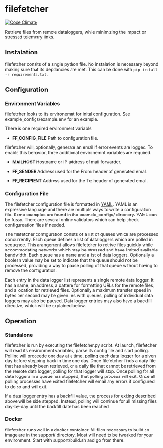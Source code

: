 # filefetcher



[![Code Climate](https://codeclimate.com/github/tparker-usgs/filefetcher/badges/gpa.svg)](https://codeclimate.com/github/tparker-usgs/filefetcher)



Retrieve files from remote dataloggers, while minimizing the impact on stressed telemetry links.



## Instalation



filefetcher consits of a single python file. No instalation is necessary beyond making sure that its depdancies are met. This can be done with `pip install -r requirements.txt`.



## Configuration



### Environment Variables



filefetcher looks to its environemnt for inital configuration. See example_configs/example.env for an example.



There is one required environment variable.

  * **FF_CONFIG_FILE** Path to configuration file.





filefetcher will, optionally, generate an email if error events are logged. To enable this behavior, three additional environemnt variables are required.

  * **MAILHOST** Hostname or IP address of mail forwarder.

  * **FF_SENDER** Address used for the From: header of generated email.

  * **FF_RECIPIENT** Address used for the To: header of generated email.



### Configuration File



The filefetcher configuration file is formatted in [YAML](http://yaml.org/). YAML is an expressive language and there are multiple ways to write a configuration file. Some examples are found in the example_configs/ directory. YAML can be fussy. There are several online validators which can help check configureation files if needed.



The filefetcher configuration conists of a list of queues which are processed concurrently. Each queue defines a list of dataloggers which are polled in sequqnce. This arangement allows filefetcher to retrive files quickly while accommodating networks which may be stressed and have limited available bandwidth. Each queue has a name and a list of data loggers. Optionally a boolean value may be set to indicate that the queue should not be processed, providing a way to pause polling of that queue without having to remove the configuration.



Each entry in the data logger list represents a single remote data logger. It has a name, an address, a pattern for formatting URLs for the remote files, and a location for retrieved files. Optionally a maximum transfer speed in bytes per second may be given. As with queues, polling of individual data loggers may also be paused. Data logger entries may also have a backfill directive, which will be explained below.



## Operation



### Standalone



filefetcher is run by executing the filefetcher.py script. At launch, filefetcher will read its environment variables, parse its config file and start polling. Polling will proceede one day at a time, polling each data logger for a given day before stepping back in time one day. Once filefetcher finds a daily file that has already been retrieved, or a daily file that cannot be retrieved from the remote data logger, polling for that logger will stop. Once polling for all data loggers in a queue has stopped, that polling process will exit. Once all polling processes have exited filefetcher will email any errors if configured to do so and will exit.



If a data logger entry has a backfill value, the process for exiting described above will be side stepped. Instead, polling will continue for all missing files day-by-day until the backfill date has been reached. 



### Docker



filefetcher runs well in a docker container. All files necessary to build an image are in the support/ directory. Most will need to be tweaked for your environment. Start with support/build.sh and go from there.  

